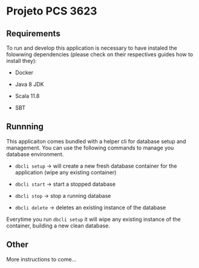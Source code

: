 # Projeto PCS 3623

## Requirements

To run and develop this application is necessary to have instaled the folowwing dependencies (please check on their respectives guides how to install they):

- Docker

- Java 8 JDK

- Scala 11.8

- SBT

## Runnning

This applicaiton comes bundled with a helper cli for database setup and management.
You can use the following commands to manage you database environment.

- `dbcli setup` -> will create a new fresh database container for the application (wipe any existing container)

- `dbcli start` -> start a stopped database

- `dbcli stop` -> stop a running database

- `dbcli delete` -> deletes an existing instance of the database
	

Everytime you run `dbcli setup` it will wipe any existing instance of the container, building a new clean database.

## Other

More instructions to come...
